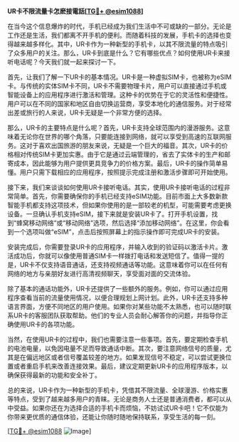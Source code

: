 **UR卡不限流量卡怎麽接電話[[TG💪+ @esim1088](https://t.me/s/esim1088)]**

在当今这个信息爆炸的时代，手机已经成为我们生活中不可或缺的一部分。无论是工作还是生活，我们都离不开手机的便利。而随着科技的发展，手机卡的选择也变得越来越多样化。其中，UR卡作为一种新型的手机卡，以其不限流量的特点吸引了众多用户的关注。那么，UR卡到底是什么？它有哪些优点？如何使用UR卡来接听电话呢？今天我们就一起来探讨一下。

首先，让我们了解一下UR卡的基本情况。UR卡是一种虚拟SIM卡，也被称为eSIM卡。与传统的实体SIM卡不同，UR卡不需要物理卡片，用户可以直接通过手机或智能设备上的应用程序进行激活和管理。这种卡的优势在于它的灵活性和便捷性。用户可以在不同的国家和地区自由切换运营商，享受本地化的通信服务。对于经常出差或旅行的人来说，UR卡无疑是一个非常方便的选择。

那么，UR卡的主要特点是什么呢？首先，UR卡支持全球范围内的漫游服务。这意味着无论你在世界的哪个角落，只要能连接到网络，就可以享受到高速的互联网服务。这对于喜欢出国旅游的朋友来说，无疑是一个巨大的福音。其次，UR卡的价格相对传统SIM卡更加实惠。由于它是通过云端管理的，省去了实体卡的生产和邮寄成本，因此能够为用户提供更具竞争力的价格方案。最后，UR卡的操作简单易懂。用户只需下载相应的应用程序，按照提示完成注册和激活步骤即可开始使用。

接下来，我们来谈谈如何使用UR卡接听电话。其实，使用UR卡接听电话的过程非常简单。首先，你需要确保你的手机已经支持eSIM功能。目前市面上大多数新款智能手机都支持这项技术，但如果你使用的是一部较老的机型，可能需要考虑更换设备。一旦确认手机支持eSIM，接下来就是安装UR卡了。打开手机设置，找到“蜂窝移动网络”或“移动网络”选项，然后选择“添加移动网络”。在这里，你会看到一个选项叫做“eSIM”，点击后按照屏幕上的指示操作即可完成UR卡的安装。

安装完成后，你需要登录UR卡的应用程序，并输入收到的验证码以激活卡片。激活成功后，你就可以像使用普通SIM卡一样拨打电话和发送短信了。值得一提的是，UR卡不仅支持语音通话，还支持视频通话等功能。这意味着你可以在任何有网络的地方与亲朋好友进行高清视频聊天，享受面对面的交流体验。

除了基本的通话功能外，UR卡还提供了一些额外的服务。例如，你可以通过应用程序查看当前的流量使用情况，以便合理规划上网计划。此外，UR卡还支持多种语言界面，方便不同地区的用户使用。如果你对某些功能不太熟悉，也可以随时联系UR卡的客服团队获取帮助。他们的专业人员会耐心解答你的问题，并指导你正确使用UR卡的各项功能。

当然，在使用UR卡的过程中，我们也需要注意一些事项。首先，要定期检查手机的电池电量，以免因电量不足而导致通话中断。其次，要注意网络信号的质量，尤其是在偏远地区或者信号覆盖较差的地方。如果发现信号不稳定，可以尝试更换位置或者重启手机来改善连接效果。最后，建议定期更新UR卡的应用程序版本，以确保获得最新的功能和安全补丁。

总的来说，UR卡作为一种新型的手机卡，凭借其不限流量、全球漫游、价格实惠等特点，受到了越来越多用户的青睐。无论是商务人士还是普通消费者，都可以从中受益。如果你还在为选择合适的手机卡而烦恼，不妨试试UR卡吧！它不仅能为你带来更优质的通信体验，还能让你随时随地保持联系，享受生活的每一刻。

[[TG💪+ @esim1088](https://t.me/s/esim1088) ![Image](https://i.postimg.cc/4NQfJmqS/Snipaste-2025-05-13-00-14-12.png)]
